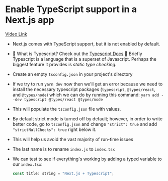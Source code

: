 # Enable TypeScript support in a Next.js app

[Video Link](https://egghead.io/lessons/next-js-enable-typescript-support-in-a-next-js-app?pl=build-a-blog-with-next-js-typescript-emotion-and-netlify-adcc)

- Next.js comes with TypeScript support, but it is not enabled by default.
- 📜 What is Typescript? Check out the [Typescript Docs](https://www.typescriptlang.org/docs/) 🧩 Briefly Typescript is a language that is a superset of Javascript. Perhaps the biggest feature it provides is _static type checking_.
- Create an empty `tsconfig.json` in your project's directory
- If we try to run `yarn dev` now then we'll get an error because we need to install the necessary typescript packages (`typescript`, `@types/react`, and `@types/node`) which we can do by running this command: `yarn add --dev typescript @types/react @types/node`
- This will populate the `tsconfig.json` file with values.
- By default strict mode is turned off by default; however, in order to write better code, go to `tsconfig.json` and change `"strict": true` and add `"strictNullChecks": true` right below it.
- This will help us avoid the vast majority of run-time issues
- The last name is to rename `index.js` to `index.tsx`
- We can test to see if everything's working by adding a typed variable to our `index.tsx`:

  ```js
  const title: string = "Next.js + Typescript";
  ```
